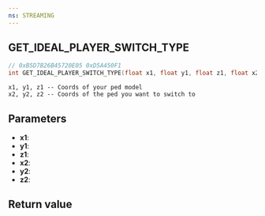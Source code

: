 ```yaml
---
ns: STREAMING
---
```

## GET_IDEAL_PLAYER_SWITCH_TYPE

```c
// 0xB5D7B26B45720E05 0xD5A450F1
int GET_IDEAL_PLAYER_SWITCH_TYPE(float x1, float y1, float z1, float x2, float y2, float z2);
```

```
x1, y1, z1 -- Coords of your ped model  
x2, y2, z2 -- Coords of the ped you want to switch to  
```

## Parameters
* **x1**: 
* **y1**: 
* **z1**: 
* **x2**: 
* **y2**: 
* **z2**: 

## Return value
